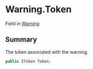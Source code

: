 # Warning.Token

Field in [Warning](/docs/api/csharp/yarn.compiler.indentawarelexer.warning.md)

## Summary


The token associated with the warning.


```csharp
public IToken Token;
```

